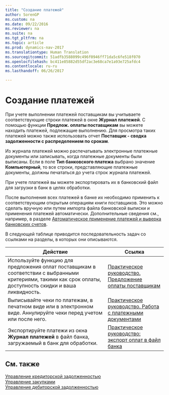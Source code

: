 ```yaml
---
title: "Создание платежей"
author: SorenGP
ms.custom: na
ms.date: 09/22/2016
ms.reviewer: na
ms.suite: na
ms.tgt_pltfrm: na
ms.topic: article
ms.prod: dynamics-nav-2017
ms.translationtype: Human Translation
ms.sourcegitcommit: 51adfb3588099c496f0946ff71da5c6fe518f070
ms.openlocfilehash: bc411e85882d55df2ac3e68ca7e1a93e725afdc4
ms.contentlocale: ru-ru
ms.lasthandoff: 06/26/2017

---
```


# <a name="make-payments"></a>Создание платежей
При учете выполнении платежей поставщикам вы учитываете соответствующие строки платежей в окне **Журнал платежей**. С помощью функции **Предлож. оплаты поставщикам** вы можете находить платежей, подлежащие выполнению. Для просмотра таких платежей можно также использовать отчет **Поставщик - сводка задолженности с распределением по срокам**.

Из журнала платежей можно распечатывать электронные платежные документы или записывать, когда платежные документы были выписаны. Если в поле **Тип банковского платежа** выбрано значение **Компьютерный**, то все строки, представляющие платежные документы, должны печататься до учета строк журнала платежей.

При учете платежей вы можете экспортировать их в банковский файл для загрузки в банк в целях обработки.

После выполнения всех платежей в банке их необходимо применить к соответствующим открытым операциям книги поставщиков. Это можно сделать вручную или путем импорта файла банковской выписки и применения платежей автоматически. Дополнительные сведения см., например, в разделе [Автоматическое применение платежей и выверка банковских счетов](receivables-apply-payments-auto-reconcile-bank-accounts.md).

В следующей таблице приводится последовательность задач со ссылками на разделы, в которых они описываются.

|Действие |Ссылка |
|---|----|
|Используйте функцию для предложения оплат поставщикам в соответствии с выбранными критериями, такими как срок оплаты, доступность скидки и ваша ликвидность.|[Практическое руководство. Предложение оплаты поставщикам](payables-how-suggest-vendor-payments.md)|
|Выписывайте чеки по платежам, в печатном виде или в электронном виде. Аннулируйте чеки перед учетом или после него.|[Практическое руководство. Работа с платежными документами](payables-how-work-checks.md)|
|Экспортируйте платежи из окна **Журнал платежей** в файл банка, загружаемый в банк для обработки.|[Практическое руководство: экспорт оплат в файл банка](payables-how-export-payments-bank-file.md)|

## <a name="see-also"></a>См. также
[Управление кредиторской задолженностью](payables-manage-payables.md)  
[Управление закупками](purchasing-manage-purchasing.md)  
[Управление дебиторской задолженностью](receivables-manage-receivables.md)

